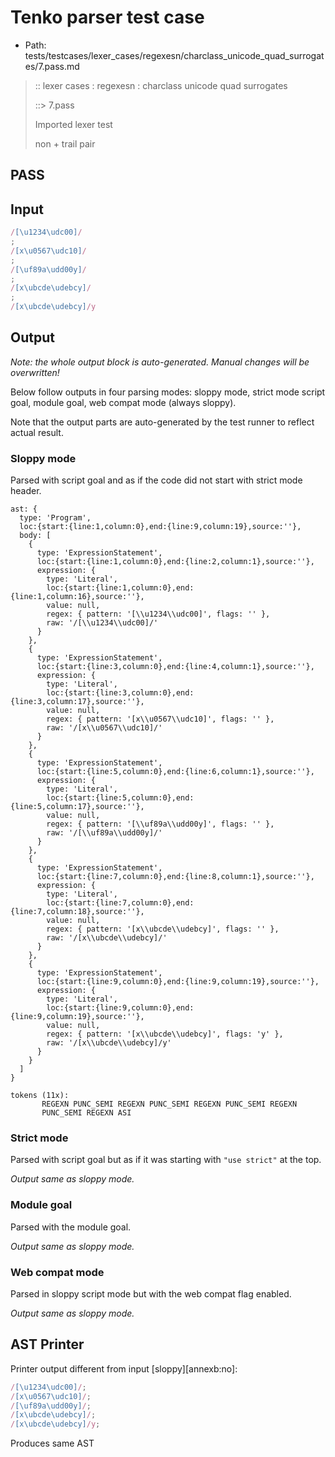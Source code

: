 # Tenko parser test case

- Path: tests/testcases/lexer_cases/regexesn/charclass_unicode_quad_surrogates/7.pass.md

> :: lexer cases : regexesn : charclass unicode quad surrogates
>
> ::> 7.pass
>
> Imported lexer test
>
> non + trail pair

## PASS

## Input

`````js
/[\u1234\udc00]/
;
/[x\u0567\udc10]/
;
/[\uf89a\udd00y]/
;
/[x\ubcde\udebcy]/
;
/[x\ubcde\udebcy]/y
`````

## Output

_Note: the whole output block is auto-generated. Manual changes will be overwritten!_

Below follow outputs in four parsing modes: sloppy mode, strict mode script goal, module goal, web compat mode (always sloppy).

Note that the output parts are auto-generated by the test runner to reflect actual result.

### Sloppy mode

Parsed with script goal and as if the code did not start with strict mode header.

`````
ast: {
  type: 'Program',
  loc:{start:{line:1,column:0},end:{line:9,column:19},source:''},
  body: [
    {
      type: 'ExpressionStatement',
      loc:{start:{line:1,column:0},end:{line:2,column:1},source:''},
      expression: {
        type: 'Literal',
        loc:{start:{line:1,column:0},end:{line:1,column:16},source:''},
        value: null,
        regex: { pattern: '[\\u1234\\udc00]', flags: '' },
        raw: '/[\\u1234\\udc00]/'
      }
    },
    {
      type: 'ExpressionStatement',
      loc:{start:{line:3,column:0},end:{line:4,column:1},source:''},
      expression: {
        type: 'Literal',
        loc:{start:{line:3,column:0},end:{line:3,column:17},source:''},
        value: null,
        regex: { pattern: '[x\\u0567\\udc10]', flags: '' },
        raw: '/[x\\u0567\\udc10]/'
      }
    },
    {
      type: 'ExpressionStatement',
      loc:{start:{line:5,column:0},end:{line:6,column:1},source:''},
      expression: {
        type: 'Literal',
        loc:{start:{line:5,column:0},end:{line:5,column:17},source:''},
        value: null,
        regex: { pattern: '[\\uf89a\\udd00y]', flags: '' },
        raw: '/[\\uf89a\\udd00y]/'
      }
    },
    {
      type: 'ExpressionStatement',
      loc:{start:{line:7,column:0},end:{line:8,column:1},source:''},
      expression: {
        type: 'Literal',
        loc:{start:{line:7,column:0},end:{line:7,column:18},source:''},
        value: null,
        regex: { pattern: '[x\\ubcde\\udebcy]', flags: '' },
        raw: '/[x\\ubcde\\udebcy]/'
      }
    },
    {
      type: 'ExpressionStatement',
      loc:{start:{line:9,column:0},end:{line:9,column:19},source:''},
      expression: {
        type: 'Literal',
        loc:{start:{line:9,column:0},end:{line:9,column:19},source:''},
        value: null,
        regex: { pattern: '[x\\ubcde\\udebcy]', flags: 'y' },
        raw: '/[x\\ubcde\\udebcy]/y'
      }
    }
  ]
}

tokens (11x):
       REGEXN PUNC_SEMI REGEXN PUNC_SEMI REGEXN PUNC_SEMI REGEXN
       PUNC_SEMI REGEXN ASI
`````

### Strict mode

Parsed with script goal but as if it was starting with `"use strict"` at the top.

_Output same as sloppy mode._

### Module goal

Parsed with the module goal.

_Output same as sloppy mode._

### Web compat mode

Parsed in sloppy script mode but with the web compat flag enabled.

_Output same as sloppy mode._

## AST Printer

Printer output different from input [sloppy][annexb:no]:

````js
/[\u1234\udc00]/;
/[x\u0567\udc10]/;
/[\uf89a\udd00y]/;
/[x\ubcde\udebcy]/;
/[x\ubcde\udebcy]/y;
````

Produces same AST
